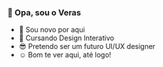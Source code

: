 ### 👋 Opa, sou o Veras
- 👀 Sou novo por aqui
- 🌱 Cursando Design Interativo
- 😎 Pretendo ser um futuro UI/UX designer
- ☺ Bom te ver aqui, até logo!

  

